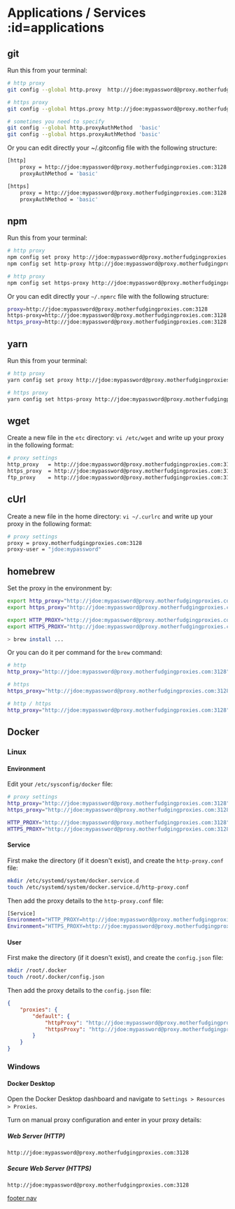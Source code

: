 # <i class="i-apps"></i> Applications / Services :id=applications

## git

Run this from your terminal:

```sh
# http proxy
git config --global http.proxy  http://jdoe:mypassword@proxy.motherfudgingproxies.com:3128

# https proxy
git config --global https.proxy http://jdoe:mypassword@proxy.motherfudgingproxies.com:3128

# sometimes you need to specify
git config --global http.proxyAuthMethod  'basic'
git config --global https.proxyAuthMethod 'basic'
```

Or you can edit directly your ~/.gitconfig file with the following structure:

```sh
[http]
    proxy = http://jdoe:mypassword@proxy.motherfudgingproxies.com:3128
    proxyAuthMethod = 'basic'

[https]
    proxy = http://jdoe:mypassword@proxy.motherfudgingproxies.com:3128
    proxyAuthMethod = 'basic'
```

## npm

Run this from your terminal:

```sh
# http proxy
npm config set proxy http://jdoe:mypassword@proxy.motherfudgingproxies.com:3128
npm config set http-proxy http://jdoe:mypassword@proxy.motherfudgingproxies.com:3128

# http proxy
npm config set https-proxy http://jdoe:mypassword@proxy.motherfudgingproxies.com:3128
```

Or you can edit directly your `~/.npmrc` file with the following structure:

```sh
proxy=http://jdoe:mypassword@proxy.motherfudgingproxies.com:3128
https-proxy=http://jdoe:mypassword@proxy.motherfudgingproxies.com:3128
https_proxy=http://jdoe:mypassword@proxy.motherfudgingproxies.com:3128
```

## yarn

Run this from your terminal:

```sh
# http proxy
yarn config set proxy http://jdoe:mypassword@proxy.motherfudgingproxies.com:3128

# https proxy
yarn config set https-proxy http://jdoe:mypassword@proxy.motherfudgingproxies.com:3128
```

## wget

Create a new file in the `etc` directory: `vi /etc/wget` and write up your proxy in the following format:

```sh
# proxy settings
http_proxy   = http://jdoe:mypassword@proxy.motherfudgingproxies.com:3128
https_proxy  = http://jdoe:mypassword@proxy.motherfudgingproxies.com:3128
ftp_proxy    = http://jdoe:mypassword@proxy.motherfudgingproxies.com:3128
```

## cUrl

Create a new file in the home directory: `vi ~/.curlrc` and write up your proxy in the following format:

```sh
# proxy settings
proxy = proxy.motherfudgingproxies.com:3128
proxy-user = "jdoe:mypassword"
```

## homebrew

Set the proxy in the environment by:

```sh
export http_proxy="http://jdoe:mypassword@proxy.motherfudgingproxies.com:3128"
export https_proxy="http://jdoe:mypassword@proxy.motherfudgingproxies.com:3128"

export HTTP_PROXY="http://jdoe:mypassword@proxy.motherfudgingproxies.com:3128"
export HTTPS_PROXY="http://jdoe:mypassword@proxy.motherfudgingproxies.com:3128"

> brew install ...
```

Or you can do it per command for the `brew` command:

```sh
# http
http_proxy="http://jdoe:mypassword@proxy.motherfudgingproxies.com:3128" brew install ...

# https
https_proxy="http://jdoe:mypassword@proxy.motherfudgingproxies.com:3128" brew install ...

# http / https
http_proxy="http://jdoe:mypassword@proxy.motherfudgingproxies.com:3128" https_proxy="http://jdoe:mypassword@proxy.motherfudgingproxies.com:3128" brew install ...
```

## Docker

### Linux

#### Environment

Edit your `/etc/sysconfig/docker` file:

```sh
# proxy settings
http_proxy="http://jdoe:mypassword@proxy.motherfudgingproxies.com:3128"
https_proxy="http://jdoe:mypassword@proxy.motherfudgingproxies.com:3128"

HTTP_PROXY="http://jdoe:mypassword@proxy.motherfudgingproxies.com:3128"
HTTPS_PROXY="http://jdoe:mypassword@proxy.motherfudgingproxies.com:3128"
```

#### Service

First make the directory (if it doesn't exist), and create the `http-proxy.conf` file:

```sh
mkdir /etc/systemd/system/docker.service.d
touch /etc/systemd/system/docker.service.d/http-proxy.conf
```

Then add the proxy details to the `http-proxy.conf` file:

```sh
[Service]
Environment="HTTP_PROXY=http://jdoe:mypassword@proxy.motherfudgingproxies.com:3128"
Environment="HTTPS_PROXY=http://jdoe:mypassword@proxy.motherfudgingproxies.com:3128"
```

#### User

First make the directory (if it doesn't exist), and create the `config.json` file:

```sh
mkdir /root/.docker
touch /root/.docker/config.json
```

Then add the proxy details to the `config.json` file:

```json
{
    "proxies": {
        "default": {
            "httpProxy": "http://jdoe:mypassword@proxy.motherfudgingproxies.com:3128",
            "httpsProxy": "http://jdoe:mypassword@proxy.motherfudgingproxies.com:3128"
        }
    }
}
```

### Windows

#### Docker Desktop

Open the Docker Desktop dashboard and navigate to `Settings > Resources > Proxies`.

Turn on manual proxy configuration and enter in your proxy details:

##### Web Server (HTTP)

```text
http://jdoe:mypassword@proxy.motherfudgingproxies.com:3128
```

##### Secure Web Server (HTTPS)

```text
http://jdoe:mypassword@proxy.motherfudgingproxies.com:3128
```

[footer nav](../site/footer.md ':include')
